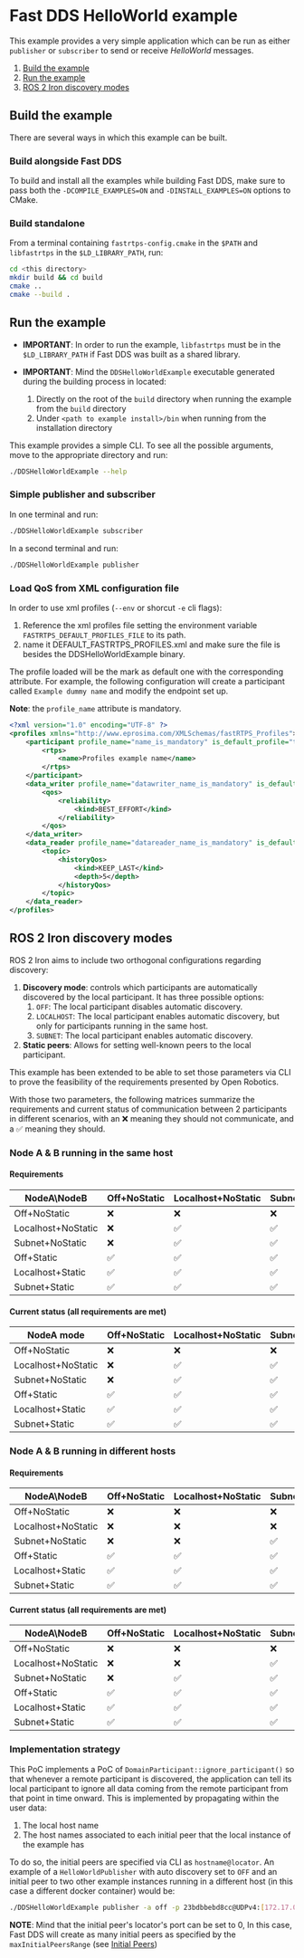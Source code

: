 # Fast DDS HelloWorld example

This example provides a very simple application which can be run as either `publisher` or `subscriber` to send or receive *HelloWorld* messages.

1. [Build the example](#build-the-example)
1. [Run the example](#run-the-example)
1. [ROS 2 Iron discovery modes](#ros-2-iron-discovery-modes)

## Build the example

There are several ways in which this example can be built.

### Build alongside Fast DDS

To build and install all the examples while building Fast DDS, make sure to pass both the `-DCOMPILE_EXAMPLES=ON` and `-DINSTALL_EXAMPLES=ON` options to CMake.

### Build standalone

From a terminal containing `fastrtps-config.cmake` in the `$PATH` and `libfastrtps` in the `$LD_LIBRARY_PATH`, run:

```bash
cd <this directory>
mkdir build && cd build
cmake ..
cmake --build .
```

## Run the example

* **IMPORTANT**: In order to run the example, `libfastrtps` must be in the `$LD_LIBRARY_PATH` if Fast DDS was built as a shared library.
* **IMPORTANT**: Mind the `DDSHelloWorldExample` executable generated during the building process in located:

    1. Directly on the root of the `build` directory when running the example from the `build` directory
    1. Under `<path to example install>/bin` when running from the installation directory

This example provides a simple CLI.
To see all the possible arguments, move to the appropriate directory and run:

```bash
./DDSHelloWorldExample --help
```

### Simple publisher and subscriber

In one terminal and run:

```bash
./DDSHelloWorldExample subscriber
```

In a second terminal and run:

```bash
./DDSHelloWorldExample publisher
```

### Load QoS from XML configuration file

In order to use xml profiles (`--env` or shorcut `-e` cli flags):

1. Reference the xml profiles file setting the environment variable `FASTRTPS_DEFAULT_PROFILES_FILE` to its path.
2. name it DEFAULT_FASTRTPS_PROFILES.xml and make sure the file is besides the DDSHelloWorldExample binary.

The profile loaded will be the mark as default one with the corresponding attribute.
For example, the following configuration will create a participant called `Example dummy name` and modify the endpoint set up.

**Note**: the `profile_name` attribute is mandatory.

```xml
<?xml version="1.0" encoding="UTF-8" ?>
<profiles xmlns="http://www.eprosima.com/XMLSchemas/fastRTPS_Profiles">
    <participant profile_name="name_is_mandatory" is_default_profile="true">
        <rtps>
            <name>Profiles example name</name>
        </rtps>
    </participant>
    <data_writer profile_name="datawriter_name_is_mandatory" is_default_profile="true">
        <qos>
            <reliability>
                <kind>BEST_EFFORT</kind>
            </reliability>
        </qos>
    </data_writer>
    <data_reader profile_name="datareader_name_is_mandatory" is_default_profile="true">
        <topic>
            <historyQos>
                <kind>KEEP_LAST</kind>
                <depth>5</depth>
            </historyQos>
        </topic>
    </data_reader>
</profiles>
```

## ROS 2 Iron discovery modes

ROS 2 Iron aims to include two orthogonal configurations regarding discovery:

1. **Discovery mode**: controls which participants are automatically discovered by the local participant.
   It has three possible options:
    1. `OFF`: The local participant disables automatic discovery.
    1. `LOCALHOST`: The local participant enables automatic discovery, but only for participants running in the same host.
    1. `SUBNET`: The local participant enables automatic discovery.
1. **Static peers**: Allows for setting well-known peers to the local participant.

This example has been extended to be able to set those parameters via CLI to prove the feasibility of the requirements presented by Open Robotics.

With those two parameters, the following matrices summarize the requirements and current status of communication between 2 participants in different scenarios, with an ❌ meaning they should not communicate, and a ✅ meaning they should.

### Node A & B running in the same host

#### Requirements

| NodeA\NodeB | Off+NoStatic | Localhost+NoStatic | Subnet+NoStatic | Off+Static | Localhost+Static | Subnet+Static |
|-|-|-|-|-|-|-|
| Off+NoStatic | ❌ | ❌ | ❌ | ✅ | ✅ | ✅ |
| Localhost+NoStatic | ❌ | ✅ | ✅ | ✅ | ✅ | ✅ |
| Subnet+NoStatic | ❌ | ✅ | ✅ | ✅ | ✅ | ✅ |
| Off+Static | ✅ | ✅ | ✅ | ✅ | ✅ | ✅ |
| Localhost+Static | ✅ | ✅ | ✅ | ✅ | ✅ | ✅ |
| Subnet+Static | ✅ | ✅ | ✅ | ✅ | ✅ | ✅ |

#### Current status (all requirements are met)

| NodeA mode | Off+NoStatic | Localhost+NoStatic | Subnet+NoStatic | Off+Static | Localhost+Static | Subnet+Static |
|-|-|-|-|-|-|-|
| Off+NoStatic | ❌ | ❌ | ❌ | ✅ | ✅ | ✅ |
| Localhost+NoStatic | ❌ | ✅ | ✅ | ✅ | ✅ | ✅ |
| Subnet+NoStatic | ❌ | ✅ | ✅ | ✅ | ✅ | ✅ |
| Off+Static | ✅ | ✅ | ✅ | ✅ | ✅ | ✅ |
| Localhost+Static | ✅ | ✅ | ✅ | ✅ | ✅ | ✅ |
| Subnet+Static | ✅ | ✅ | ✅ | ✅ | ✅ | ✅ |

### Node A & B running in different hosts

#### Requirements

| NodeA\NodeB | Off+NoStatic | Localhost+NoStatic | Subnet+NoStatic | Off+Static | Localhost+Static | Subnet+Static |
|-|-|-|-|-|-|-|
| Off+NoStatic | ❌ | ❌ | ❌ | ✅ | ✅ | ✅ |
| Localhost+NoStatic | ❌ | ❌ | ❌ | ✅ | ✅ | ✅ |
| Subnet+NoStatic | ❌ | ❌ | ✅ | ✅ | ✅ | ✅ |
| Off+Static | ✅ | ✅ | ✅ | ✅ | ✅ | ✅ |
| Localhost+Static | ✅ | ✅ | ✅ | ✅ | ✅ | ✅ |
| Subnet+Static | ✅ | ✅ | ✅ | ✅ | ✅ | ✅ |

#### Current status (all requirements are met)

| NodeA\NodeB | Off+NoStatic | Localhost+NoStatic | Subnet+NoStatic | Off+Static | Localhost+Static | Subnet+Static |
|-|-|-|-|-|-|-|
| Off+NoStatic | ❌ | ❌ | ❌ | ✅ | ✅ | ✅ |
| Localhost+NoStatic | ❌ | ❌ | ✅ | ✅ | ✅ | ✅ |
| Subnet+NoStatic | ❌ | ✅ | ✅ | ✅ | ✅ | ✅ |
| Off+Static | ✅ | ✅ | ✅ | ✅ | ✅ | ✅ |
| Localhost+Static | ✅ | ✅ | ✅ | ✅ | ✅ | ✅ |
| Subnet+Static | ✅ | ✅ | ✅ | ✅ | ✅ | ✅ |

### Implementation strategy

This PoC implements a PoC of `DomainParticipant::ignore_participant()` so that whenever a remote participant is discovered, the application can tell its local participant to ignore all data coming from the remote participant from that point in time onward.
This is implemented by propagating within the user data:

1. The local host name
1. The host names associated to each initial peer that the local instance of the example has

To do so, the initial peers are specified via CLI as `hostname@locator`.
An example of a `HelloWorldPublisher` with auto discovery set to `OFF` and an initial peer to two other example instances running in a different host (in this case a different docker container) would be:

```bash
./DDSHelloWorldExample publisher -a off -p 23bdbbebd8cc@UDPv4:[172.17.0.2]:7412,23bdbbebd8cc@UDPv4:[172.17.0.2]:7414
```

**NOTE**: Mind that the initial peer's locator's port can be set to 0,
In this case, Fast DDS will create as many initial peers as specified by the `maxInitialPeersRange` (see [Initial Peers](https://fast-dds.docs.eprosima.com/en/latest/fastdds/discovery/simple.html?highlight=initial%20peers#initial-peers))
